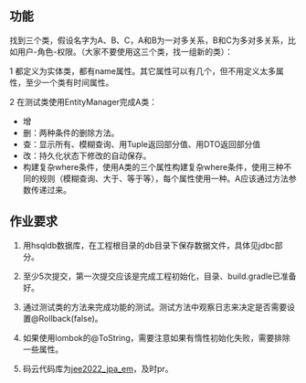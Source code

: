 ## 功能

找到三个类，假设名字为A、B、C，A和B为一对多关系，B和C为多对多关系，比如用户-角色-权限。（大家不要使用这三个类，找一组新的类）：

1 都定义为实体类，都有name属性。其它属性可以有几个，但不用定义太多属性，至少一个类有时间属性。

2 在测试类使用EntityManager完成A类：

- 增
- 删：两种条件的删除方法。
- 查：显示所有、模糊查询、用Tuple返回部分值、用DTO返回部分值
- 改：持久化状态下修改的自动保存。
- 构建复杂where条件，使用A类的三个属性构建复杂where条件，使用三种不同的规则（模糊查询、大于、等于等），每个属性使用一种。A应该通过方法参数传递过来。

## 作业要求

1) 用hsqldb数据库，在工程根目录的db目录下保存数据文件，具体见jdbc部分。

2. 至少5次提交，第一次提交应该是完成工程初始化，目录、build.gradle已准备好。

3. 通过测试类的方法来完成功能的测试。测试方法中观察日志来决定是否需要设置@Rollback(false)。

4. 如果使用lombok的@ToString，需要注意如果有惰性初始化失败，需要排除一些属性。

5. 码云代码库为[jee2022_jpa_em](https://gitee.com/se_jee/jee2022_jpa_em)，及时pr。